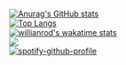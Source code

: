 [![Anurag's GitHub stats](https://github-readme-stats.vercel.app/api?username=kotnid&count_private=true&show_icons=true&include_all_commits=true&theme=dark)](https://github.com/anuraghazra/github-readme-stats)  <br>
[![Top Langs](https://github-readme-stats.vercel.app/api/top-langs/?username=kotnid&layout=compact)](https://github.com/anuraghazra/github-readme-stats) <br>
[![willianrod's wakatime stats](https://github-readme-stats.vercel.app/api/wakatime?username=kotnid)](https://github.com/anuraghazra/github-readme-stats) <br>
![](https://komarev.com/ghpvc/?username=kotnid)
<br>
[![spotify-github-profile](https://spotify-github-profile.vercel.app/api/view?uid=htkf3linyl98lmlmo2dbiycev&cover_image=true&theme=default&bar_color=c43708&bar_color_cover=true)](https://spotify-github-profile.vercel.app/api/view?uid=htkf3linyl98lmlmo2dbiycev&redirect=true)
